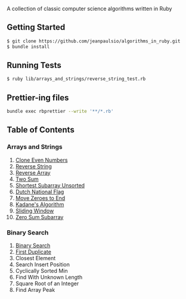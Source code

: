 A collection of classic computer science algorithms written in Ruby

## Getting Started

```bash
$ git clone https://github.com/jeanpaulsio/algorithms_in_ruby.git
$ bundle install
```

## Running Tests

```bash
$ ruby lib/arrays_and_strings/reverse_string_test.rb
```

## Prettier-ing files

```bash
bundle exec rbprettier --write '**/*.rb'
```

## Table of Contents

### Arrays and Strings

1. [Clone Even Numbers](./lib/arrays_and_strings/clone_even_numbers.rb)
2. [Reverse String](./lib/arrays_and_strings/reverse_string.rb)
3. [Reverse Array](./lib/arrays_and_strings/reverse_array.rb)
4. [Two Sum](./lib/arrays_and_strings/two_sum.rb)
5. [Shortest Subarray Unsorted](./lib/arrays_and_strings/shortest_subarray_unsorted.rb)
6. [Dutch National Flag](./lib/arrays_and_strings/dutch_national_flag.rb)
7. [Move Zeroes to End](./lib/arrays_and_strings/move_zeroes_to_end.rb)
8. [Kadane's Algorithm](./lib/arrays_and_strings/kadanes_algorithm.rb)
9. [Sliding Window](./lib/arrays_and_strings/sliding_window.rb)
10. [Zero Sum Subarray](./lib/arrays_and_strings/zero_sum_subarray.rb)

### Binary Search

1. [Binary Search](./lib/binary_search/binary_search.rb)
2. [First Duplicate](./lib/binary_search/first_duplicate.rb)
3. Closest Element
4. Search Insert Position
5. Cyclically Sorted Min
6. Find With Unknown Length
7. Square Root of an Integer
8. Find Array Peak
